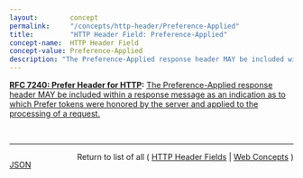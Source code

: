 ```yaml
---
layout:        concept
permalink:     "/concepts/http-header/Preference-Applied"
title:         "HTTP Header Field: Preference-Applied"
concept-name:  HTTP Header Field
concept-value: Preference-Applied
description: "The Preference-Applied response header MAY be included within a response message as an indication as to which Prefer tokens were honored by the server and applied to the processing of a request."
---
```


**[RFC 7240: Prefer Header for HTTP](/specs/IETF/RFC/7240 "This specification defines an HTTP header field that can be used by a client to request that certain behaviors be employed by a server while processing a request."):** [The Preference-Applied response header MAY be included within a response message as an indication as to which Prefer tokens were honored by the server and applied to the processing of a request.](http://tools.ietf.org/html/rfc7240#section-3 "Read documentation for HTTP Header Field &#34;Preference-Applied&#34;")

<br/>
<hr/>

<p style="float : left"><a href="./Preference-Applied.json" title="JSON representing this particular Web Concept value">JSON</a></p>
<p style="text-align: right">Return to list of all ( <a href="../http-headers">HTTP Header Fields</a> | <a href="../">Web Concepts</a> )</p>
